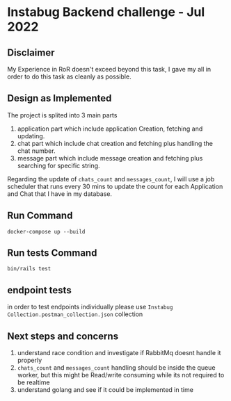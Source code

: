 # Instabug Backend challenge - Jul 2022
## Disclaimer
My Experience in RoR doesn't exceed beyond this task, I gave my all in order to do this task as cleanly as possible.
## Design as Implemented
The project is splited into 3 main parts

1. application part which include application Creation, fetching and updating.
2. chat part which include chat creation and fetching plus handling the chat number.
3. message part which include message creation and fetching plus searching for specific string.

Regarding the update of `chats_count` and `messages_count`, I will use a job scheduler that runs every 30 mins to update the count for each Application and Chat that I have in my database.

## Run Command
`docker-compose up --build`

## Run tests Command
`bin/rails test`

## endpoint tests
in order to test endpoints individually please use `Instabug Collection.postman_collection.json` collection

## Next steps and concerns
1. understand race condition and investigate if RabbitMq doesnt handle it properly
2. `chats_count` and `messages_count` handling should be inside the queue worker, but this might be Read/write consuming while its not required to be realtime
3. understand golang and see if it could be implemented in time
 